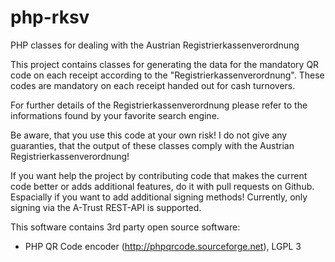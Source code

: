 # php-rksv
PHP classes for dealing with the Austrian Registrierkassenverordnung

This project contains classes for generating the data for the mandatory QR code on each receipt according to the "Registrierkassenverordnung". These codes are mandatory on each receipt handed out for cash turnovers.

For further details of the Registrierkassenverordnung please refer to the informations found by your favorite search engine.

Be aware, that you use this code at your own risk! I do not give any guaranties, that the output of these classes comply with the Austrian Registrierkassenverordnung!

If you want help the project by contributing code that makes the current code better or adds additional features, do it with pull requests on Github. Espacially if you want to add additional signing methods! Currently, only signing via the A-Trust REST-API is supported.

This software contains 3rd party open source software:

* PHP QR Code encoder (http://phpqrcode.sourceforge.net), LGPL 3